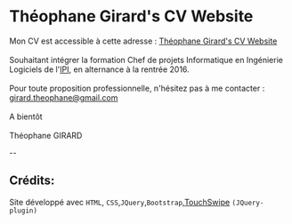 # Théophane Girard's CV Website

Mon CV est accessible à cette adresse : [Théophane Girard's CV Website](https://girard-theophane.github.io/)
<br><br>
Souhaitant intégrer la formation Chef de projets Informatique en Ingénierie Logiciels de l'[IPI](http://www.ipi-ecoles.com/), en alternance à la rentrée 2016.
<br><br>
Pour toute proposition professionnelle, n'hésitez pas à me contacter : girard.theophane@gmail.com
<br><br>
A bientôt
<br><br>
Théophane GIRARD

--

## Crédits:

Site développé avec ```HTML```, ```CSS```,```JQuery```,```Bootstrap```,[TouchSwipe](https://github.com/mattbryson/TouchSwipe-Jquery-Plugin) ```(JQuery-plugin)```
